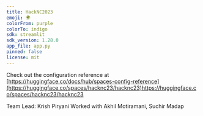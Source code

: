 ```yaml
---
title: HackNC2023
emoji: 🌍
colorFrom: purple
colorTo: indigo
sdk: streamlit
sdk_version: 1.28.0
app_file: app.py
pinned: false
license: mit
---
```


Check out the configuration reference at [https://huggingface.co/docs/hub/spaces-config-reference](https://huggingface.co/spaces/hacknc23/hacknc23)https://huggingface.co/spaces/hacknc23/hacknc23

Team Lead: Krish Piryani
Worked with Akhil Motiramani, Suchir Madap
